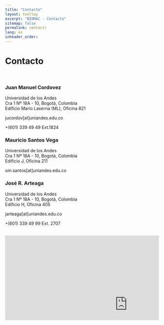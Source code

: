 ```yaml
---
title: "Contacto"
layout: textlay
excerpt: "BIOMAC - Contacto"
sitemap: false
permalink: contact/
lang: es
inheader_order:
---
```


# Contacto


<br>

<div class="col-sm-4 clearfix">
<h3>Juan Manuel Cordovez</h3>
<i class="fa fa-map-marker"></i> Universidad de los Andes <br>
Cra 1 Nº 18A - 10, Bogotá, Colombia <br>
<i class="fa fa-building"></i> Edificio Mario Laserna (ML), Oficina 821 <br>

<i class="fa fa-envelope-o"></i> jucordov[at]uniandes.edu.co <br>

<i class="fa fa-phone"></i> +(601) 339 49 49 Ext.1824
</div>

<div class="col-sm-4 clearfix">
<h3>Mauricio Santos Vega</h3>
<i class="fa fa-map-marker"></i> Universidad de los Andes <br>
Cra 1 Nº 18A - 10, Bogotá, Colombia <br>
<i class="fa fa-building"></i> Edificio J, Oficina 211 

<i class="fa fa-envelope-o"></i> om.santos[at]uniandes.edu.co <br>   

<i class="fa fa-phone"></i> 
</div>

<div class="col-sm-4 clearfix">
<h3>José R. Arteaga</h3>
<i class="fa fa-map-marker"></i> Universidad de los Andes <br>
Cra 1 Nº 18A - 10, Bogotá, Colombia <br>
<i class="fa fa-building"></i> Edificio H, Oficina 405 <br>

<i class="fa fa-envelope-o"></i> jarteaga[at]uniandes.edu.co <br>

<i class="fa fa-phone"></i> +(601) 339 49 99 Ext. 2707
</div>


<br>

<div class="col-sm-12 clearfix">
<div class="map" markdown="0" style="position: relative; padding-bottom: 55%; height: 0; overflow: hidden;">
<iframe src="https://www.google.com/maps/embed?pb=!1m18!1m12!1m3!1d31815.668198550386!2d-74.0870103652344!3d4.60145120000004!2m3!1f0!2f0!3f0!3m2!1i1024!2i768!4f13.1!3m3!1m2!1s0x8e3f99a4a139d173%3A0x9450ef2bb74cd95b!2sCra.%201%20%2318a-10%2C%20Bogot%C3%A1!5e0!3m2!1sen!2sco!4v1691281105033!5m2!1sen!2sco" width="800" height="450" style="border:0;" allowfullscreen="" loading="lazy" referrerpolicy="no-referrer-when-downgrade"></iframe>
</div>
</div>

<br>
